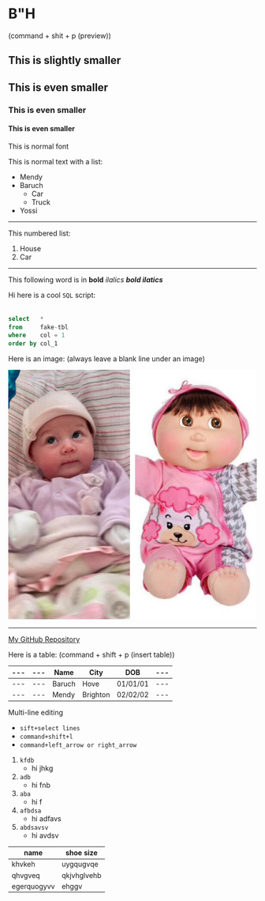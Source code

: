 # B"H

(command + shit + p (preview))

## This is slightly smaller

## This is even smaller

### This is even smaller

#### This is even smaller

This is normal font

This is normal text with a list:
- Mendy
- Baruch 
    - Car
    - Truck
- Yossi
---
This numbered list:
1. House
2. Car
---
This following word is in **bold** *ilalics* ***bold ilatics***

Hi here is a cool `SQL` script:

```sql

select   *
from     fake-tbl
where    col = 1
order by col_1

```
Here is an image: (always leave a blank line under an image)

![](images/leah.png)

---

[My GitHub Repository](https://github.com/mefune/coding-deep-dive)

Here is a table: (command + shift + p (insert table))

|---|---|  Name |  City | DOB|---|
|---|---|---|---|---|---|
|---|---| Baruch  | Hove  | 01/01/01 |---|
|---|---| Mendy | Brighton | 02/02/02 |---|

Multi-line editing 
- `sift+select lines`
- `command+shift+l`
- `command+left_arrow or right_arrow`

1. `kfdb`
    - hi jhkg
2. `adb`
    - hi fnb
3. `aba`
    - hi f 
4. `afbdsa`
    - hi adfavs
5. `abdsavsv`
    - hi avdsv

|name|shoe size|
|---|---|
| khvkeh | uygqugvqe |
| qhvgveq | qkjvhglvehb |
| egerquogyvv | ehggv |